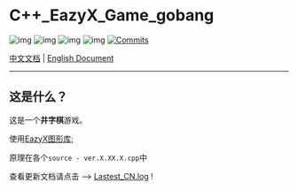 # C++_EazyX_Game_gobang

![img](https://img.shields.io/badge/Repostitory_For_Software_Technology-8A2BE2) ![img](https://img.shields.io/badge/Lastest%20Update%20Time-2025/05/10-blue) ![img](https://img.shields.io/badge/Author-MeowWow520-pink) ![img](https://img.shields.io/badge/Language-CPP-blue) [![Commits](https://img.shields.io/github/commit-activity/w/MeowWow520/Repository_For_Software_Technology)](https://github.com/MeowWow520/Repository_For_Software_Technology)

[中文文档](./Readme_CN.md) | [English Document](./Readme_EN.md)


---

## 这是什么？

这是一个**井字棋**游戏。

使用[EazyX图形库](https://docs.easyx.cn/zh-cn/intro);

原理在各个`source - ver.X.XX.X.cpp`中

查看更新文档请点击 --> [Lastest_CN.log](./Lastest_CN.log) ! 